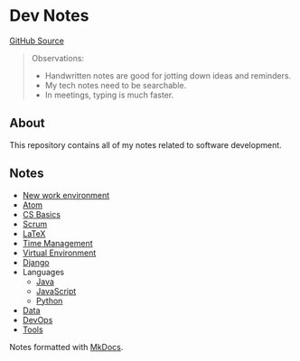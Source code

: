 # Dev Notes

[GitHub Source](https://github.com/shylaclark/dev-notes)
> Observations:
>
> * Handwritten notes are good for jotting down ideas and reminders.
> * My tech notes need to be searchable.
> * In meetings, typing is much faster.

## About
This repository contains all of my notes related to software development.

## Notes
* [New work environment](new-work-env/)
* [Atom](atom.md)
* [CS Basics](cs-basics.md)
* [Scrum](scrum.md)
* [LaTeX](latex.md)
* [Time Management](time-management.md)
* [Virtual Environment](virtual-env.md)
* [Django](django.md)
* Languages
  - [Java](java/)
  - [JavaScript](js/)
  - [Python](python/)
* [Data](data/)
* [DevOps](dev-ops/)
* [Tools](tools/)

Notes formatted with [MkDocs](https://www.mkdocs.org).
